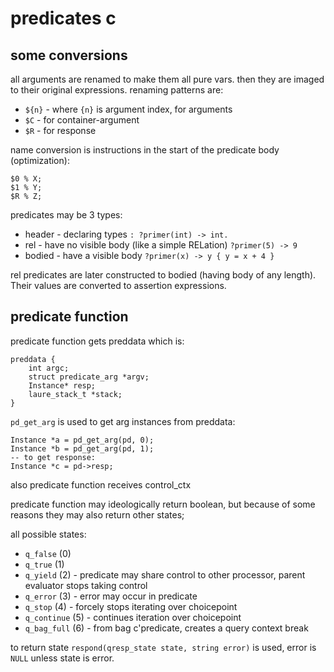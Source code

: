 # predicates c

## some conversions

all arguments are renamed to make them all pure vars. then they are imaged to their original expressions. renaming patterns are:

* `${n}` - where `{n}` is argument index, for arguments
* `$C` - for container-argument
* `$R` - for response

name conversion is instructions in the start of the predicate body (optimization):

```
$0 % X;
$1 % Y;
$R % Z;
```

predicates may be 3 types:

* header - declaring types `: ?primer(int) -> int.`
* rel - have no visible body (like a simple RELation) `?primer(5) -> 9`
* bodied - have a visible body `?primer(x) -> y { y = x + 4 }`

rel predicates are later constructed to bodied (having body of any length). Their values are converted to assertion expressions.

## predicate function

predicate function gets preddata which is:

```
preddata {
    int argc;
    struct predicate_arg *argv;
    Instance* resp;
    laure_stack_t *stack;
}
```

`pd_get_arg` is used to get arg instances from preddata:

```
Instance *a = pd_get_arg(pd, 0);
Instance *b = pd_get_arg(pd, 1);
-- to get response:
Instance *c = pd->resp;
```

also predicate function receives control_ctx

predicate function may ideologically return boolean, but because of some reasons they may also return other states;

all possible states:

* `q_false` (0)
* `q_true` (1)
* `q_yield` (2) - predicate may share control to other processor, parent evaluator stops taking control
* `q_error` (3) - error may occur in predicate
* `q_stop` (4) - forcely stops iterating over choicepoint
* `q_continue` (5) - continues iteration over choicepoint
* `q_bag_full` (6) - from bag  c'predicate, creates a query context break

to return state `respond(qresp_state state, string error)` is used, error is `NULL` unless state is error.